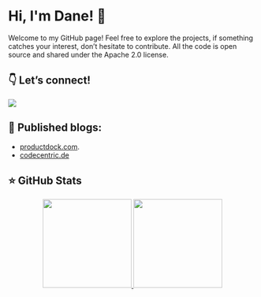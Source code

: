 # Hi, I'm Dane! 👋
Welcome to my GitHub page! Feel free to explore the projects, if something catches your interest, don’t hesitate to contribute. All the code is open source and shared under the Apache 2.0 license.

## 👇 Let’s connect!
<a href="https://www.linkedin.com/in/danijeldragicevic/"><img src="https://img.shields.io/badge/-LinkedIn-0A66C2?style=for-the-badge&logo=Linkedin&logoColor=white"/></a>

## 📝 Published blogs:
- [productdock.com](https://productdock.com/?s=danijel+dragicevic). <pr>
- [codecentric.de](https://www.codecentric.de/wissens-hub/blog/compose-your-business-platform-using-the-api-led-connectivity-approach)

## ⭐️ GitHub Stats
<p align="center">
  <a href="https://github.com/danijeldragicevic">
    <img height="180em" src="https://github-readme-stats.vercel.app/api?username=danijeldragicevic&count_private=true&show_icons=true&include_all_commits=true"/>
    <img height="180em" src="https://github-readme-stats-eight-theta.vercel.app/api/top-langs/?username=danijeldragicevic&layout=compact&langs_count=6&hide=html,css,javascript"/>
  </a>
</p>
